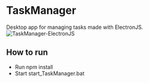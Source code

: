# TaskManager
Desktop app for managing tasks made with ElectronJS.
![TaskManager-ElectronJS](https://github.com/RobinJS/TaskManager/assets/3604442/e1c75ec1-e6d4-430f-8fa3-5fe7f63a31ee)

## How to run
- Run npm install
- Start start_TaskManager.bat
